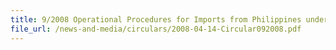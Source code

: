 ```yaml
---
title: 9/2008 Operational Procedures for Imports from Philippines under the ASEAN-Korea Free Trade Agreement (AKFTA) Trade-In-Goods (TIG) Agreement
file_url: /news-and-media/circulars/2008-04-14-Circular092008.pdf
---
```

